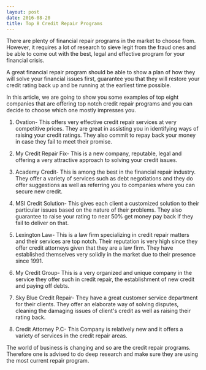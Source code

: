 ```yaml
---
layout: post
date: 2016-08-20
title: Top 8 Credit Repair Programs
---
```


There are plenty of financial repair programs in the market to choose from. However, it requires a lot of research to sieve legit from the fraud ones and be able to come out with the best, legal and effective program for your financial crisis.

A great financial repair program should be able to show a plan of how they will solve your financial issues first, guarantee you that they will restore your credit rating back up and be running at the earliest time possible.

In this article, we are going to show you some examples of top eight companies that are offering top notch credit repair programs and you can decide to choose which one mostly impresses you.

1. Ovation- This offers very effective credit repair services at very competitive prices. They are great in assisting you in identifying ways of raising your credit ratings. They also commit to repay back your money in case they fail to meet their promise.

2. My Credit Repair Fix- This is a new company, reputable, legal and offering a very attractive approach to solving your credit issues. 

3. Academy Credit- This is among the best in the financial repair industry. They offer a variety of services such as debt negotiations and they do offer suggestions as well as referring you to companies where you can secure new credit. 

4. MSI Credit Solution- This gives each client a customized solution to their particular issues based on the nature of their problems. They also guarantee to raise your rating to near 50% get money pay back if they fail to deliver on that. 

5. Lexington Law- This is a law firm specializing in credit repair matters and their services are top notch. Their reputation is very high since they offer credit attorneys given that they are a law firm. They have established themselves very solidly in the market due to their presence since 1991.

6. My Credit Group- This is a very organized and unique company in the service they offer such in credit repair, the establishment of new credit and paying off debts. 

7. Sky Blue Credit Repair- They have a great customer service department for their clients. They offer an elaborate way of solving disputes, cleaning the damaging issues of client's credit as well as raising their rating back. 

8. Credit Attorney P.C- This Company is relatively new and it offers a variety of services in the credit repair areas.

The world of business is changing and so are the credit repair programs. Therefore one is advised to do deep research and make sure they are using the most current repair program.
